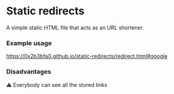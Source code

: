 # Static redirects
A simple static HTML file that acts as an URL shortener.

### Example usage
https://0x2b3bfa0.github.io/static-redirects/redirect.html#google

### Disadvantages
:warning: Everybody can see all the stored links
